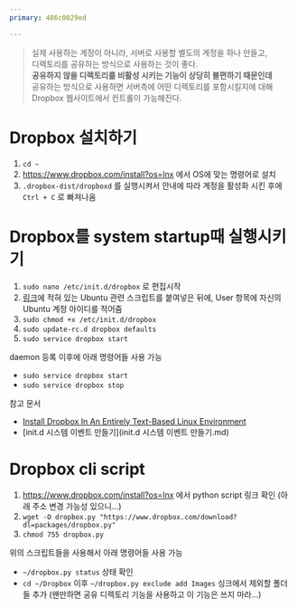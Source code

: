 ```yaml
---
primary: 486c0029ed

---
```


> 실제 사용하는 계정이 아니라, 서버로 사용할 별도의 계정을 하나 만들고,   
> 디렉토리를 공유하는 방식으로 사용하는 것이 좋다.   
> **공유하지 않을 디렉토리를 비활성 시키는 기능이 상당히 불편하기 때문인데**   
> 공유하는 방식으로 사용하면 서버측에 어떤 디렉토리를 포함시킬지에 대해 Dropbox 웹사이트에서 컨트롤이 가능해진다.

# Dropbox 설치하기

1. `cd ~`
1. <https://www.dropbox.com/install?os=lnx> 에서 OS에 맞는 명령어로 설치
1. `.dropbox-dist/dropboxd` 를 실행시켜서 안내에 따라 계정을 활성화 시킨 후에 `Ctrl + C` 로 빠져나옴


# Dropbox를 system startup때 실행시키기

1. `sudo nano /etc/init.d/dropbox` 로 편집시작
1. [링크](http://www.dropboxwiki.com/tips-and-tricks/install-dropbox-in-an-entirely-text-based-linux-environment)에 적혀 있는 Ubuntu 관련 스크립트를 붙여넣은 뒤에, User 항목에 자신의 Ubuntu 계정 아이디를 적어줌
1. `sudo chmod +x /etc/init.d/dropbox`
1. `sudo update-rc.d dropbox defaults`
1. `sudo service dropbox start`

daemon 등록 이후에 아래 명령어들 사용 가능

- `sudo service dropbox start`
- `sudo service dropbox stop`

참고 문서

- [Install Dropbox In An Entirely Text-Based Linux Environment](http://www.dropboxwiki.com/tips-and-tricks/install-dropbox-in-an-entirely-text-based-linux-environment)
- [init.d 시스템 이벤트 만들기](init.d 시스템 이벤트 만들기.md)

# Dropbox cli script

1. <https://www.dropbox.com/install?os=lnx> 에서 python script 링크 확인 (아래 주소 변경 가능성 있으니...)
1. `wget -O dropbox.py "https://www.dropbox.com/download?dl=packages/dropbox.py"` 
1. `chmod 755 dropbox.py`

위의 스크립트들을 사용해서 아래 명령어들 사용 가능

- `~/dropbox.py status` 상태 확인
- `cd ~/Dropbox` 이후 `~/dropbox.py exclude add Images` 싱크에서 제외할 폴더들 추가 (왠만하면 공유 디렉토리 기능을 사용하고 이 기능은 쓰지 마라...)